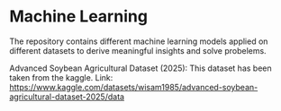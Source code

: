 # Machine Learning
 The repository contains different machine learning models applied on different datasets to derive meaningful insights and solve probelems.
 
Advanced Soybean Agricultural Dataset (2025):
This dataset has been taken from the kaggle.
Link: https://www.kaggle.com/datasets/wisam1985/advanced-soybean-agricultural-dataset-2025/data